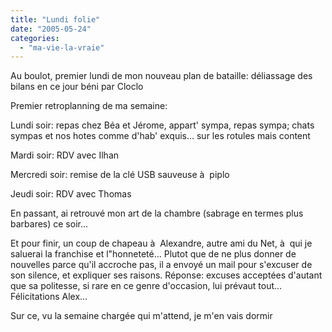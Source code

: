 ```yaml
---
title: "Lundi folie"
date: "2005-05-24"
categories: 
  - "ma-vie-la-vraie"
---
```


Au boulot, premier lundi de mon nouveau plan de bataille: déliassage des bilans en ce jour béni par Cloclo

Premier retroplanning de ma semaine:

Lundi soir: repas chez Béa et Jérome, appart' sympa, repas sympa; chats sympas et nos hotes comme d'hab' exquis... sur les rotules mais content

Mardi soir: RDV avec Ilhan

Mercredi soir: remise de la clé USB sauveuse à  piplo

Jeudi soir: RDV avec Thomas

En passant, ai retrouvé mon art de la chambre (sabrage en termes plus barbares) ce soir...

Et pour finir, un coup de chapeau à  Alexandre, autre ami du Net, à  qui je saluerai la franchise et l"honneteté... Plutot que de ne plus donner de nouvelles parce qu'il accroche pas, il a envoyé un mail pour s'excuser de son silence, et expliquer ses raisons. Réponse: excuses acceptées d'autant que sa politesse, si rare en ce genre d'occasion, lui prévaut tout... Félicitations Alex...

Sur ce, vu la semaine chargée qui m'attend, je m'en vais dormir
